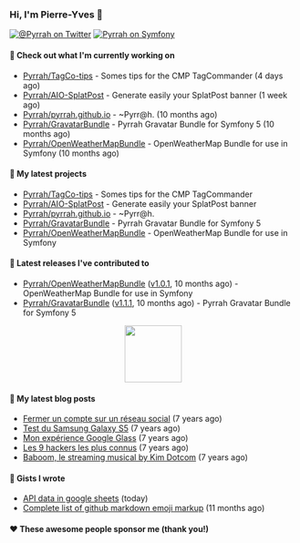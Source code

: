 ### Hi, I'm Pierre-Yves 👋

[![@_Pyrrah_ on Twitter](https://shields.io/badge/twitter-%40__Pyrrah__-blue.svg?logo=twitter&style=flat-square)](https://twitter.com/intent/follow?screen_name=_Pyrrah_)
[![Pyrrah on Symfony](https://shields.io/badge/connect-Pyrrah-blue?logo=symfony&style=flat-square)](https://connect.symfony.com/profile/pyrrah)

#### 👷 Check out what I'm currently working on

- [Pyrrah/TagCo-tips](https://github.com/Pyrrah/TagCo-tips) - Somes tips for the CMP TagCommander (4 days ago)
- [Pyrrah/AIO-SplatPost](https://github.com/Pyrrah/AIO-SplatPost) - Generate easily your SplatPost banner (1 week ago)
- [Pyrrah/pyrrah.github.io](https://github.com/Pyrrah/pyrrah.github.io) - ~Pyrr@h. (10 months ago)
- [Pyrrah/GravatarBundle](https://github.com/Pyrrah/GravatarBundle) - Pyrrah Gravatar Bundle for Symfony 5 (10 months ago)
- [Pyrrah/OpenWeatherMapBundle](https://github.com/Pyrrah/OpenWeatherMapBundle) - OpenWeatherMap Bundle for use in Symfony (10 months ago)

#### 🌱 My latest projects

- [Pyrrah/TagCo-tips](https://github.com/Pyrrah/TagCo-tips) - Somes tips for the CMP TagCommander
- [Pyrrah/AIO-SplatPost](https://github.com/Pyrrah/AIO-SplatPost) - Generate easily your SplatPost banner
- [Pyrrah/pyrrah.github.io](https://github.com/Pyrrah/pyrrah.github.io) - ~Pyrr@h.
- [Pyrrah/GravatarBundle](https://github.com/Pyrrah/GravatarBundle) - Pyrrah Gravatar Bundle for Symfony 5
- [Pyrrah/OpenWeatherMapBundle](https://github.com/Pyrrah/OpenWeatherMapBundle) - OpenWeatherMap Bundle for use in Symfony

#### 🔭 Latest releases I've contributed to

- [Pyrrah/OpenWeatherMapBundle](https://github.com/Pyrrah/OpenWeatherMapBundle) ([v1.0.1](https://github.com/Pyrrah/OpenWeatherMapBundle/releases/tag/v1.0.1), 10 months ago) - OpenWeatherMap Bundle for use in Symfony
- [Pyrrah/GravatarBundle](https://github.com/Pyrrah/GravatarBundle) ([v1.1.1](https://github.com/Pyrrah/GravatarBundle/releases/tag/v1.1.1), 10 months ago) - Pyrrah Gravatar Bundle for Symfony 5

<p align="center">
  <img width="100" src="https://media.giphy.com/media/WFZvB7VIXBgiz3oDXE/giphy.gif">
</p>

#### 📝 My latest blog posts

- [Fermer un compte sur un réseau social](https://www.pyrrah.info/2014/04/20/fermer-un-compte-sur-un-reseau-social/) (7 years ago)
- [Test du Samsung Galaxy S5](https://www.pyrrah.info/2014/04/01/test-du-samsung-galaxy-s5/) (7 years ago)
- [Mon expérience Google Glass](https://www.pyrrah.info/2014/03/31/experience-google-glass/) (7 years ago)
- [Les 9 hackers les plus connus](https://www.pyrrah.info/2014/01/31/les-9-hackers-les-plus-connus/) (7 years ago)
- [Baboom, le streaming musical by Kim Dotcom](https://www.pyrrah.info/2014/01/22/baboom-le-streaming-musical-by-kim-dotcom/) (7 years ago)

#### 📓 Gists I wrote

- [API data in google sheets](https://gist.github.com/16f24e03ae17772bdc3f92fe251dadab) (today)
- [Complete list of github markdown emoji markup](https://gist.github.com/901f00824ded4cd8a3948f931965e356) (11 months ago)

#### ❤️ These awesome people sponsor me (thank you!)



